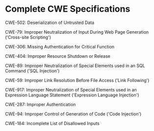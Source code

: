 

# Complete CWE Specifications

CWE-502: Deserialization of Untrusted Data

CWE-79: Improper Neutralization of Input During Web Page Generation ('Cross-site Scripting')

CWE-306: Missing Authentication for Critical Function

CWE-404: Improper Resource Shutdown or Release

CWE-89: Improper Neutralization of Special Elements used in an SQL Command ('SQL Injection')

CWE-59: Improper Link Resolution Before File Access ('Link Following')

CWE-917: Improper Neutralization of Special Elements used in an Expression Language Statement ('Expression Language Injection')

CWE-287: Improper Authentication

CWE-94: Improper Control of Generation of Code ('Code Injection')

CWE-184: Incomplete List of Disallowed Inputs